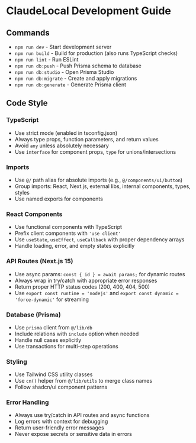# ClaudeLocal Development Guide

## Commands
- `npm run dev` - Start development server
- `npm run build` - Build for production (also runs TypeScript checks)
- `npm run lint` - Run ESLint
- `npm run db:push` - Push Prisma schema to database
- `npm run db:studio` - Open Prisma Studio
- `npm run db:migrate` - Create and apply migrations
- `npm run db:generate` - Generate Prisma client

## Code Style

### TypeScript
- Use strict mode (enabled in tsconfig.json)
- Always type props, function parameters, and return values
- Avoid `any` unless absolutely necessary
- Use `interface` for component props, `type` for unions/intersections

### Imports
- Use `@/` path alias for absolute imports (e.g., `@/components/ui/button`)
- Group imports: React, Next.js, external libs, internal components, types, styles
- Use named exports for components

### React Components
- Use functional components with TypeScript
- Prefix client components with `'use client'`
- Use `useState`, `useEffect`, `useCallback` with proper dependency arrays
- Handle loading, error, and empty states explicitly

### API Routes (Next.js 15)
- Use async params: `const { id } = await params;` for dynamic routes
- Always wrap in try/catch with appropriate error responses
- Return proper HTTP status codes (200, 400, 404, 500)
- Use `export const runtime = 'nodejs'` and `export const dynamic = 'force-dynamic'` for streaming

### Database (Prisma)
- Use `prisma` client from `@/lib/db`
- Include relations with `include` option when needed
- Handle null cases explicitly
- Use transactions for multi-step operations

### Styling
- Use Tailwind CSS utility classes
- Use `cn()` helper from `@/lib/utils` to merge class names
- Follow shadcn/ui component patterns

### Error Handling
- Always use try/catch in API routes and async functions
- Log errors with context for debugging
- Return user-friendly error messages
- Never expose secrets or sensitive data in errors
